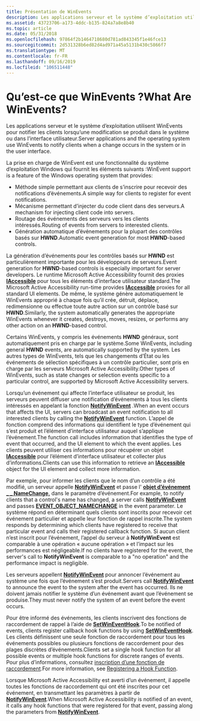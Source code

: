 ```yaml
---
title: Présentation de WinEvents
description: Les applications serveur et le système d’exploitation utilisent WinEvents pour notifier les clients lorsqu’une modification se produit dans le système ou dans l’interface utilisateur.
ms.assetid: 43723706-a173-4ddc-b135-824a7a8e8b40
ms.topic: article
ms.date: 05/31/2018
ms.openlocfilehash: 97864f2b1464718680d781ad843345f1e46fce13
ms.sourcegitcommit: 2d531328b6ed82d4ad971a45a5131b430c5866f7
ms.translationtype: MT
ms.contentlocale: fr-FR
ms.lasthandoff: 09/16/2019
ms.locfileid: "106511448"
---
```

# <a name="what-are-winevents"></a><span data-ttu-id="4913b-103">Qu’est-ce que WinEvents ?</span><span class="sxs-lookup"><span data-stu-id="4913b-103">What Are WinEvents?</span></span>

<span data-ttu-id="4913b-104">Les applications serveur et le système d’exploitation utilisent WinEvents pour notifier les clients lorsqu’une modification se produit dans le système ou dans l’interface utilisateur.</span><span class="sxs-lookup"><span data-stu-id="4913b-104">Server applications and the operating system use WinEvents to notify clients when a change occurs in the system or in the user interface.</span></span>

<span data-ttu-id="4913b-105">La prise en charge de WinEvent est une fonctionnalité du système d’exploitation Windows qui fournit les éléments suivants :</span><span class="sxs-lookup"><span data-stu-id="4913b-105">WinEvent support is a feature of the Windows operating system that provides:</span></span>

-   <span data-ttu-id="4913b-106">Méthode simple permettant aux clients de s’inscrire pour recevoir des notifications d’événements.</span><span class="sxs-lookup"><span data-stu-id="4913b-106">A simple way for clients to register for event notifications.</span></span>
-   <span data-ttu-id="4913b-107">Mécanisme permettant d’injecter du code client dans des serveurs.</span><span class="sxs-lookup"><span data-stu-id="4913b-107">A mechanism for injecting client code into servers.</span></span>
-   <span data-ttu-id="4913b-108">Routage des événements des serveurs vers les clients intéressés.</span><span class="sxs-lookup"><span data-stu-id="4913b-108">Routing of events from servers to interested clients.</span></span>
-   <span data-ttu-id="4913b-109">Génération automatique d’événements pour la plupart des contrôles basés sur **HWND**.</span><span class="sxs-lookup"><span data-stu-id="4913b-109">Automatic event generation for most **HWND**-based controls.</span></span>

<span data-ttu-id="4913b-110">La génération d’événements pour les contrôles basés sur **HWND** est particulièrement importante pour les développeurs de serveurs.</span><span class="sxs-lookup"><span data-stu-id="4913b-110">Event generation for **HWND**-based controls is especially important for server developers.</span></span> <span data-ttu-id="4913b-111">Le runtime Microsoft Active Accessibility fournit des proxies [**IAccessible**](/windows/desktop/api/oleacc/nn-oleacc-iaccessible) pour tous les éléments d’interface utilisateur standard.</span><span class="sxs-lookup"><span data-stu-id="4913b-111">The Microsoft Active Accessibility run-time provides [**IAccessible**](/windows/desktop/api/oleacc/nn-oleacc-iaccessible) proxies for all standard UI elements.</span></span> <span data-ttu-id="4913b-112">De même, le système génère automatiquement le WinEvents approprié à chaque fois qu’il crée, détruit, déplace, redimensionne ou effectue toute autre action sur un contrôle basé sur **HWND**.</span><span class="sxs-lookup"><span data-stu-id="4913b-112">Similarly, the system automatically generates the appropriate WinEvents whenever it creates, destroys, moves, resizes, or performs any other action on an **HWND**-based control.</span></span>

<span data-ttu-id="4913b-113">Certains WinEvents, y compris les événements **HWND** généraux, sont automatiquement pris en charge par le système.</span><span class="sxs-lookup"><span data-stu-id="4913b-113">Some WinEvents, including general **HWND** events, are automatically supported by the system.</span></span> <span data-ttu-id="4913b-114">Les autres types de WinEvents, tels que les changements d’État ou les événements de sélection spécifiques à un contrôle particulier, sont pris en charge par les serveurs Microsoft Active Accessibility.</span><span class="sxs-lookup"><span data-stu-id="4913b-114">Other types of WinEvents, such as state changes or selection events specific to a particular control, are supported by Microsoft Active Accessibility servers.</span></span>

<span data-ttu-id="4913b-115">Lorsqu’un événement qui affecte l’interface utilisateur se produit, les serveurs peuvent diffuser une notification d’événements à tous les clients intéressés en appelant la fonction [**NotifyWinEvent**](/windows/desktop/api/Winuser/nf-winuser-notifywinevent) .</span><span class="sxs-lookup"><span data-stu-id="4913b-115">When an event occurs that affects the UI, servers can broadcast an event notification to all interested clients by calling the [**NotifyWinEvent**](/windows/desktop/api/Winuser/nf-winuser-notifywinevent) function.</span></span> <span data-ttu-id="4913b-116">L’appel de fonction comprend des informations qui identifient le type d’événement qui s’est produit et l’élément d’interface utilisateur auquel s’applique l’événement.</span><span class="sxs-lookup"><span data-stu-id="4913b-116">The function call includes information that identifies the type of event that occurred, and the UI element to which the event applies.</span></span> <span data-ttu-id="4913b-117">Les clients peuvent utiliser ces informations pour récupérer un objet [**IAccessible**](/windows/desktop/api/oleacc/nn-oleacc-iaccessible) pour l’élément d’interface utilisateur et collecter plus d’informations.</span><span class="sxs-lookup"><span data-stu-id="4913b-117">Clients can use this information to retrieve an [**IAccessible**](/windows/desktop/api/oleacc/nn-oleacc-iaccessible) object for the UI element and collect more information.</span></span>

<span data-ttu-id="4913b-118">Par exemple, pour informer les clients que le nom d’un contrôle a été modifié, un serveur appelle [**NotifyWinEvent**](/windows/desktop/api/Winuser/nf-winuser-notifywinevent) et passe l' [**objet d’événement \_ \_ NameChange,**](event-constants.md) dans le paramètre d’événement.</span><span class="sxs-lookup"><span data-stu-id="4913b-118">For example, to notify clients that a control's name has changed, a server calls [**NotifyWinEvent**](/windows/desktop/api/Winuser/nf-winuser-notifywinevent) and passes [**EVENT\_OBJECT\_NAMECHANGE**](event-constants.md) in the event parameter.</span></span> <span data-ttu-id="4913b-119">Le système répond en déterminant quels clients sont inscrits pour recevoir cet événement particulier et appelle leur fonction de rappel inscrite.</span><span class="sxs-lookup"><span data-stu-id="4913b-119">The system responds by determining which clients have registered to receive that particular event and calls their registered callback function.</span></span> <span data-ttu-id="4913b-120">Si aucun client n’est inscrit pour l’événement, l’appel du serveur à **NotifyWinEvent** est comparable à une opération « aucune opération » et l’impact sur les performances est négligeable.</span><span class="sxs-lookup"><span data-stu-id="4913b-120">If no clients have registered for the event, the server's call to **NotifyWinEvent** is comparable to a "no operation" and the performance impact is negligible.</span></span>

<span data-ttu-id="4913b-121">Les serveurs appellent [**NotifyWinEvent**](/windows/desktop/api/Winuser/nf-winuser-notifywinevent) pour annoncer l’événement au système une fois que l’événement s’est produit.</span><span class="sxs-lookup"><span data-stu-id="4913b-121">Servers call [**NotifyWinEvent**](/windows/desktop/api/Winuser/nf-winuser-notifywinevent) to announce the event to the system after the event has occurred.</span></span> <span data-ttu-id="4913b-122">Ils ne doivent jamais notifier le système d’un événement avant que l’événement se produise.</span><span class="sxs-lookup"><span data-stu-id="4913b-122">They must never notify the system of an event before the event occurs.</span></span>

<span data-ttu-id="4913b-123">Pour être informé des événements, les clients inscrivent des fonctions de raccordement de rappel à l’aide de [**SetWinEventHook**](/windows/desktop/api/Winuser/nf-winuser-setwineventhook).</span><span class="sxs-lookup"><span data-stu-id="4913b-123">To be notified of events, clients register callback hook functions by using [**SetWinEventHook**](/windows/desktop/api/Winuser/nf-winuser-setwineventhook).</span></span> <span data-ttu-id="4913b-124">Les clients définissent une seule fonction de raccordement pour tous les événements possibles ou plusieurs fonctions de raccordement pour des plages discrètes d’événements.</span><span class="sxs-lookup"><span data-stu-id="4913b-124">Clients set a single hook function for all possible events or multiple hook functions for discrete ranges of events.</span></span> <span data-ttu-id="4913b-125">Pour plus d’informations, consultez [inscription d’une fonction de raccordement](registering-a-hook-function.md).</span><span class="sxs-lookup"><span data-stu-id="4913b-125">For more information, see [Registering a Hook Function](registering-a-hook-function.md).</span></span>

<span data-ttu-id="4913b-126">Lorsque Microsoft Active Accessibility est averti d’un événement, il appelle toutes les fonctions de raccordement qui ont été inscrites pour cet événement, en transmettant les paramètres à partir de [**NotifyWinEvent**](/windows/desktop/api/Winuser/nf-winuser-notifywinevent).</span><span class="sxs-lookup"><span data-stu-id="4913b-126">When Microsoft Active Accessibility is notified of an event, it calls any hook functions that were registered for that event, passing along the parameters from [**NotifyWinEvent**](/windows/desktop/api/Winuser/nf-winuser-notifywinevent).</span></span>

 

 




